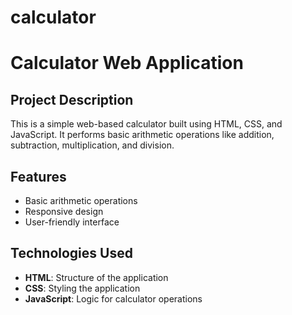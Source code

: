 # calculator
# Calculator Web Application

## Project Description
This is a simple web-based calculator built using HTML, CSS, and JavaScript. It performs basic arithmetic operations like addition, subtraction, multiplication, and division.

## Features
- Basic arithmetic operations
- Responsive design
- User-friendly interface

## Technologies Used
- **HTML**: Structure of the application
- **CSS**: Styling the application
- **JavaScript**: Logic for calculator operations
